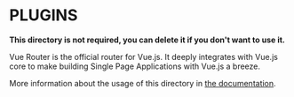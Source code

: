 # PLUGINS

**This directory is not required, you can delete it if you don't want to use it.**

Vue Router is the official router for Vue.js. It deeply integrates with Vue.js core to make building Single Page Applications with Vue.js a breeze.

More information about the usage of this directory in [the documentation](https://router.vuejs.org/).
